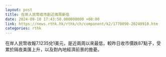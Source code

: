 ```yaml
---
layout: post
title: 在岸人民幣收市創近兩周新低
date: 2024-09-10 17:43:50.000000000 +08:00
link: https://news.rthk.hk/rthk/ch/component/k2/1770090-20240910.htm
categories: rthk
---
```


在岸人民幣收報7.1235兌1美元，是近兩周以來最低，較昨日收市價跌87點子，受累於隔夜美匯上升，以及對內地經濟前景的擔憂。

